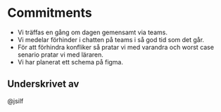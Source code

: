 # Commitments

- Vi träffas en gång om dagen gemensamt via teams.
- Vi medelar förhinder i chatten på teams i så god tid som det går.
- För att förhindra konfliker så pratar vi med varandra och worst case senario pratar vi med läraren.
- Vi har planerat ett schema på figma.

## Underskrivet av

@jsilf
